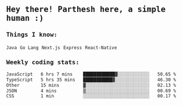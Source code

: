 <samp>
    <h2>Hey there! Parthesh here, a simple human :)</h2>
    <h3>Things I know: </h3>
    <code>Java</code> <code>Go Lang</code> <code>Next.js</code> <code>Express</code> <code>React-Native</code>
    <h3>Weekly coding stats:</h3>
<!--START_SECTION:waka-->

```txt
JavaScript   6 hrs 7 mins    ████████████▓░░░░░░░░░░░░   50.65 %
TypeScript   5 hrs 35 mins   ███████████▓░░░░░░░░░░░░░   46.30 %
Other        15 mins         ▓░░░░░░░░░░░░░░░░░░░░░░░░   02.13 %
JSON         4 mins          ▒░░░░░░░░░░░░░░░░░░░░░░░░   00.69 %
CSS          1 min           ░░░░░░░░░░░░░░░░░░░░░░░░░   00.17 %
```

<!--END_SECTION:waka-->
</samp>
